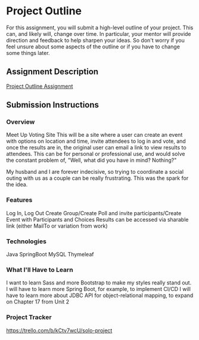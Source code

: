 # Project Outline
For this assignment, you will submit a high-level outline of your project. This can, and likely will, change over time. In particular, your mentor will provide direction and feedback to help sharpen your ideas. So don't worry if you feel unsure about some aspects of the outline or if you have to change some things later.

## Assignment Description
[Project Outline Assignment](https://education.launchcode.org/liftoff/modules/assignments/project-outline)

## Submission Instructions

### Overview
Meet Up Voting Site
This will be a site where a user can create an event with options on location and time, invite attendees to log in and vote, and once the results are in, the original user can email a link to view results to attendees. This can be for personal or professional use, and would solve the constant problem of, "Well, what did you have in mind? Nothing?"

My husband and I are forever indecisive, so trying to coordinate a social outing with us as a couple can be really frustrating. This was the spark for the idea.

### Features
Log In, Log Out
Create Group/Create Poll and invite participants/Create Event with Participants and Choices
Results can be accessed via sharable link (either MailTo or variation from work)

### Technologies
Java
SpringBoot
MySQL
Thymeleaf

### What I'll Have to Learn
I want to learn Sass and more Bootstrap to make my styles really stand out.
I will have to learn more Spring Boot, for example, to implement CI/CD
I will have to learn more about JDBC API for object-relational mapping, to expand on Chapter 17 from Unit 2

### Project Tracker
https://trello.com/b/kCtv7wcU/solo-project
